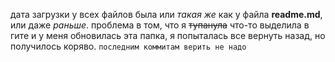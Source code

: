 дата загрузки у всех файлов была или *такая же* как у файла **readme.md**, или даже *раньше*. 
проблема в том, что я ~~тупанула~~ что-то выделила в гите и у меня обновилась эта папка, я попыталась все вернуть назад, но получилось коряво.
`последним коммитам верить не надо`
